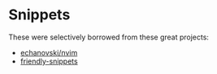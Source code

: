 # Snippets

These were selectively borrowed from these great projects:
- [echanovski/nvim](https://github.com/echasnovski/nvim/tree/master/misc/snippets)
- [friendly-snippets](https://github.com/rafamadriz/friendly-snippets/tree/main/snippets)
